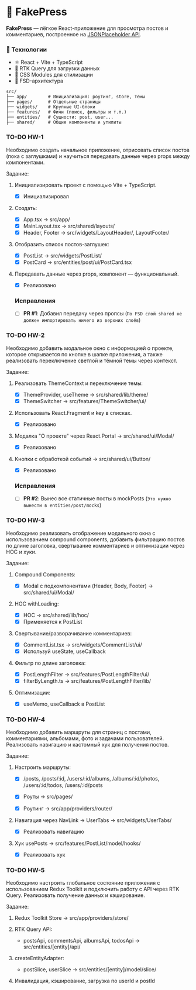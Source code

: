 # 📰 FakePress

**FakePress** — лёгкое React-приложение для просмотра постов и комментариев, построенное на [JSONPlaceholder API](https://jsonplaceholder.typicode.com).

### 🚀 Технологии

- ⚛️ React + Vite + TypeScript
- 🔄 RTK Query для загрузки данных
- 🎨 CSS Modules для стилизации
- 🧱 FSD-архитектура

```
src/
├── app/        # Инициализация: роутинг, store, темы
├── pages/      # Отдельные страницы
├── widgets/    # Крупные UI-блоки
├── features/   # Фичи (поиск, фильтры и т.п.)
├── entities/   # Сущности: post, user...
├── shared/     # Общие компоненты и утилиты
```

### TO-DO HW-1

Необходимо создать начальное приложение, отрисовать список постов (пока с заглушками) и научиться передавать данные через props между компонентами.

Задание:

1. Инициализировать проект с помощью Vite + TypeScript.

   - [x] Инициализировал

2. Создать:

   - [x] App.tsx → src/app/
   - [x] MainLayout.tsx → src/shared/layouts/
   - [x] Header, Footer → src/widgets/LayoutHeader/, LayoutFooter/

3. Отобразить список постов-заглушек:

   - [x] PostList → src/widgets/PostList/
   - [x] PostCard → src/entities/post/ui/PostCard.tsx

4. Передавать данные через props, компонент — функциональный.

   - [x] Реализовано

   ### Исправления

   - [ ] **PR #1**: Добавил передачу через пропсы (`По FSD слой shared не должен импортировать ничего из верхних слоёв`)

### TO-DO HW-2

Необходимо добавить модальное окно с информацией о проекте, которое открывается по кнопке в шапке приложения, а также реализовать переключение светлой и тёмной темы через контекст.

Задание:

1. Реализовать ThemeContext и переключение темы:

   - [x] ThemeProvider, useTheme → src/shared/lib/theme/
   - [x] ThemeSwitcher → src/features/ThemeSwitcher/ui/

2. Использовать React.Fragment и key в списках.

   - [x] Реализовано

3. Модалка "О проекте" через React.Portal → src/shared/ui/Modal/

   - [x] Реализовано

4. Кнопки с обработкой событий → src/shared/ui/Button/

   - [x] Реализовано

   ### Исправления

   - [ ] **PR #2**: Вынес все статичные посты в mockPosts (`Это нужно вынести в entities/post/mocks`)

### TO-DO HW-3

Необходимо реализовать отображение модального окна с использованием compound components, добавить фильтрацию постов по длине заголовка, свертывание комментариев и оптимизации через HOC и хуки.

Задание:

1. Compound Components:

   - [x] Modal с подкомпонентами (Header, Body, Footer) → src/shared/ui/Modal/

2. HOC withLoading:

   - [x] HOC → src/shared/lib/hoc/
   - [x] Применяется к PostList

3. Свертывание/разворачивание комментариев:

   - [x] CommentList.tsx → src/widgets/CommentList/ui/
   - [x] Используй useState, useCallback

4. Фильтр по длине заголовка:

   - [x] PostLengthFilter → src/features/PostLengthFilter/ui/
   - [x] filterByLength.ts → src/features/PostLengthFilter/lib/

5. Оптимизации:
   - [x] useMemo, useCallback в PostList

### TO-DO HW-4

Необходимо добавить маршруты для страниц с постами, комментариями, альбомами, фото и задачами пользователей. Реализовать навигацию и кастомный хук для получения постов.

Задание:

1. Настроить маршруты:

   - [x] /posts, /posts/:id, /users/:id/albums, /albums/:id/photos, /users/:id/todos, /users/:id/posts

   - [x] Роуты → src/pages/

   - [x] Роутинг → src/app/providers/router/

2. Навигация через NavLink → UserTabs → src/widgets/UserTabs/

   - [x] Реализовать навигацию

3. Хук usePosts → src/features/PostList/model/hooks/

   - [x] Реализовать хук

### TO-DO HW-5

Необходимо настроить глобальное состояние приложения с использованием Redux Toolkit и подключить работу с API через RTK Query. Реализовать получение данных и кэширование.

Задание:

1. Redux Toolkit Store → src/app/providers/store/

2. RTK Query API:

   - postsApi, commentsApi, albumsApi, todosApi → src/entities/[entity]/api/

3. createEntityAdapter:

   - postSlice, userSlice → src/entities/[entity]/model/slice/

4. Инвалидация, кэширование, загрузка по userId и postId
